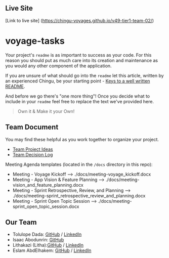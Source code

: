 ## Live Site
[Link to live site] (https://chingu-voyages.github.io/v49-tier1-team-02/)

# voyage-tasks

Your project's `readme` is as important to success as your code. For 
this reason you should put as much care into its creation and maintenance
as you would any other component of the application.

If you are unsure of what should go into the `readme` let this article,
written by an experienced Chingu, be your starting point - 
[Keys to a well written README](https://tinyurl.com/yk3wubft).

And before we go there's "one more thing"! Once you decide what to include
in your `readme` feel free to replace the text we've provided here.

> Own it & Make it your Own!

## Team Document

You may find these helpful as you work together to organize your project.

- [Team Project Ideas](./docs/team_project_ideas.md)
- [Team Decision Log](./docs/team_decision_log.md)

Meeting Agenda templates (located in the `/docs` directory in this repo):

- Meeting - Voyage Kickoff --> ./docs/meeting-voyage_kickoff.docx
- Meeting - App Vision & Feature Planning --> ./docs/meeting-vision_and_feature_planning.docx
- Meeting - Sprint Retrospective, Review, and Planning --> ./docs/meeting-sprint_retrospective_review_and_planning.docx
- Meeting - Sprint Open Topic Session --> ./docs/meeting-sprint_open_topic_session.docx

## Our Team

- Tolulope Dada: [GitHub](https://github.com/Tolulopedada) / [LinkedIn](https://www.linkedin.com/in/tolulopedada/)
- Isaac Abodunrin:  [GitHub](https://github.com/bytesandroses)
- Lithakazi (Litha):[GitHub](https://github.com/Lithakazi101) / [LinkedIn](linkedin.com/in/lithakazi-sikwana-061068225/) 
- Eslam AbdElhakem: [GitHub](https://github.com/EslamAbdElhakem) / [LinkedIn](https://linkedin.com/in/EslamAbdElhakem)
